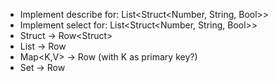 - Implement describe for: List<Struct<Number, String, Bool>>
- Implement select for: List<Struct<Number, String, Bool>>
- Struct<T> -> Row<Struct<T>>
- List<T> -> Row<T>
- Map<K,V> -> Row<V> (with K as primary key?)
- Set<T> -> Row<T>

